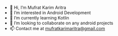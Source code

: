 - 👋 Hi, I’m Mufrat Karim Aritra
- 👀 I’m interested in Android Development
- 🌱 I’m currently learning Kotlin
- 💞️ I’m looking to collaborate on any android projects
- 📫 Contact me at mufratkarimaritra@gmail.com

<!---
mufratkarim/mufratkarim is a ✨ special ✨ repository because its `README.md` (this file) appears on your GitHub profile.
You can click the Preview link to take a look at your changes.
--->
